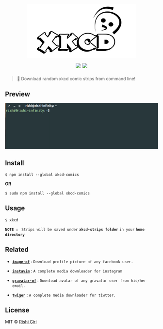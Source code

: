 
<h1 align="center">
	<br>
	<img width="360" src="https://raw.githubusercontent.com/rishigiridotcom/rishigiri.com/gh-pages/github/xkcd.png" alt="xkcd-comics">
	<br>
	<img src="https://travis-ci.org/CodeDotJS/xkcd-comics.svg?branch=master">
	<img src="https://img.shields.io/badge/code_style-XO-5ed9c7.svg">
</h1>


> :satellite: Download random xkcd comic strips from command line!

## Preview

<p align="center">
<img src="https://raw.githubusercontent.com/rishigiridotcom/rishigiri.com/aa7e769568adedbc325cab5905e668f9321c2445/github/ezgif-1-489b562f42.gif">
</p>

## Install

```
$ npm install --global xkcd-comics
```

__OR__

```
$ sudo npm install --global xkcd-comics
```

## Usage

```
$ xkcd
```

__`NOTE : `__ `Strips will be saved under` __`xkcd-strips folder`__ `in your` __`home directory`__

## Related

- __[`image-of`](https://github.com/CodeDotJS/image-of)__ : `Download profile picture of any facebook user.`

- __[`instavim`](https://github.com/CodeDotJS/instavim)__ : `A complete media downloader for instagram`

- __[`gravatar-of`](https://github.com/CodeDotJS/gravatar-of)__ : `Download avatar of any gravatar user from his/her email.`

- __[`twiger`](https://github.com/CodeDotJS/twiger)__ : `A complete media downloader for tiwtter.`

## License

MIT &copy; [Rishi Giri](http://rishigiri.com)
